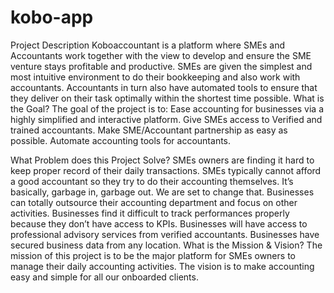 # kobo-app
Project Description
Koboaccountant is a platform where SMEs and Accountants work together with the view to develop and ensure the SME venture stays profitable and productive.
SMEs are given the simplest and most intuitive environment to do their bookkeeping and also work with accountants. Accountants in turn also have automated tools to ensure that they deliver on their task optimally within the shortest time possible.
What is the Goal?
The goal of the project is to:
Ease accounting for businesses via a highly simplified and interactive platform.
Give SMEs access to Verified and trained accountants.
Make SME/Accountant partnership as easy as possible.
Automate accounting tools for accountants.


What Problem does this Project Solve?
SMEs owners are finding it hard to keep proper record of their daily transactions. 
SMEs typically cannot afford a good accountant so they try to do their accounting themselves. It’s basically, garbage in, garbage out. We are set to change that.
Businesses can totally outsource their accounting department and focus on other activities.
Businesses find it difficult to track performances properly because they don’t have access to KPIs.
Businesses will have access to professional advisory services from verified accountants.
Businesses have secured business data from any location.
What is the Mission & Vision?
	The mission of this project is to be the major platform for SMEs owners to manage their daily accounting activities. The vision is to make accounting easy and simple for all our onboarded clients. 
